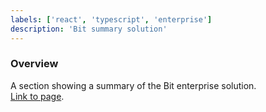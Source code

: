 ```yaml
---
labels: ['react', 'typescript', 'enterprise']
description: 'Bit summary solution'
---
```


### Overview
  
A section showing a summary of the Bit enterprise solution.  
[Link to page](https://bit.dev/enterprise).
